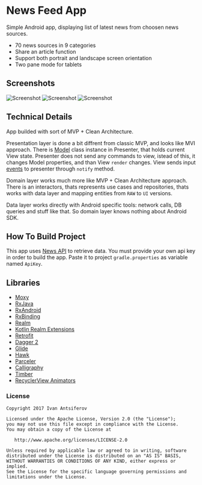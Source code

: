 # News Feed App
Simple Android app, displaying list of latest news from choosen news sources.

- 70 news sources in 9 categories
- Share an article function
- Support both portrait and landscape screen orientation
- Two pane mode for tablets

## Screenshots
![Screenshot](https://raw.githubusercontent.com/IvanAntsiferov/News-Feed-App/master/docs/images/Screenshot1.png)
![Screenshot](https://raw.githubusercontent.com/IvanAntsiferov/News-Feed-App/master/docs/images/Screenshot2.png)
![Screenshot](https://raw.githubusercontent.com/IvanAntsiferov/News-Feed-App/master/docs/images/Screenshot3.png)

## Technical Details
App builded with sort of MVP + Clean Architecture.

Presentation layer is done a bit diffrent from classic MVP, and looks like MVI approach. There is [Model](https://github.com/IvanAntsiferov/News-Feed-App/blob/master/app/src/main/java/com/voltek/newsfeed/presentation/BaseModel.kt) class instance in Presenter, that holds current View state. Presenter does not send any commands to view, istead of this, it changes Model properties, and than View `render` changes. View sends input [events](https://github.com/IvanAntsiferov/News-Feed-App/blob/master/app/src/main/java/com/voltek/newsfeed/presentation/Event.kt) to presenter through `notify` method.

Domain layer works much more like MVP + Clean Architecture approach. There is an interactors, thats represents use cases and repositories, thats works with data layer and mapping entities from `RAW` to `UI` versions.

Data layer works directly with Android specific tools: network calls, DB queries and stuff like that. So domain layer knows nothing about Android SDK.

## How To Build Project
This app uses [News API](https://newsapi.org/) to retrieve data. You must provide your own api key in order to build the app. Paste it to project ```gradle.properties``` as variable named ```ApiKey```.

## Libraries

* [Moxy](https://github.com/Arello-Mobile/Moxy)
* [RxJava](https://github.com/ReactiveX/RxJava)
* [RxAndroid](https://github.com/ReactiveX/RxAndroid)
* [RxBinding](https://github.com/JakeWharton/RxBinding)
* [Realm](https://github.com/realm/realm-java)
* [Kotlin Realm Extensions](https://github.com/vicpinm/Kotlin-Realm-Extensions)
* [Retrofit](https://github.com/square/retrofit)
* [Dagger 2](https://github.com/google/dagger)
* [Glide](https://github.com/bumptech/glide)
* [Hawk](https://github.com/orhanobut/hawk)
* [Parceler](https://github.com/johncarl81/parceler)
* [Calligraphy](https://github.com/chrisjenx/Calligraphy)
* [Timber](https://github.com/JakeWharton/timber)
* [RecyclerView Animators](https://github.com/wasabeef/recyclerview-animators)

### License

```
Copyright 2017 Ivan Antsiferov

Licensed under the Apache License, Version 2.0 (the "License");
you may not use this file except in compliance with the License.
You may obtain a copy of the License at

   http://www.apache.org/licenses/LICENSE-2.0

Unless required by applicable law or agreed to in writing, software
distributed under the License is distributed on an "AS IS" BASIS,
WITHOUT WARRANTIES OR CONDITIONS OF ANY KIND, either express or implied.
See the License for the specific language governing permissions and
limitations under the License.
```
